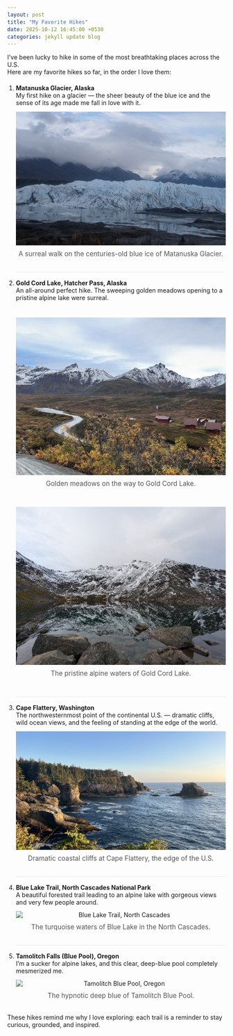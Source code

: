 ```yaml
---
layout: post
title: "My Favorite Hikes"
date: 2025-10-12 16:45:00 +0530
categories: jekyll update blog
---
```


<style>
  /* Post-local styles */
  .hike-list { counter-reset: item; padding-left: 1.25rem; }
  .hike-list > li { margin: 1.25rem 0 2rem; padding-top: 1rem; border-top: 1px solid #e5e7eb; list-style: decimal; }
  .hike-list > li:first-child { border-top: 0; padding-top: 0; }
  figure { text-align: center; margin: 12px auto; }
  figure img { max-width: 100%; height: auto; display: block; margin: 10px auto; }
  figure figcaption { font-size: 0.95rem; color: #555; margin-top: 6px; }
  .gallery { display: flex; flex-wrap: wrap; gap: 10px; justify-content: center; margin: 15px 0; }
  .gallery figure { flex: 1 1 320px; max-width: 520px; }
</style>

I’ve been lucky to hike in some of the most breathtaking places across the U.S.  
Here are my favorite hikes so far, in the order I love them:

<ol class="hike-list">
  <li>
    <strong>Matanuska Glacier, Alaska</strong><br/>
    My first hike on a glacier — the sheer beauty of the blue ice and the sense of its age made me fall in love with it.
    <figure>
      <img src="/assets/img/blog_pics/matnuska.jpg" alt="Matanuska Glacier hike">
      <figcaption>A surreal walk on the centuries-old blue ice of Matanuska Glacier.</figcaption>
    </figure>
  </li>

  <li>
    <strong>Gold Cord Lake, Hatcher Pass, Alaska</strong><br/>
    An all-around perfect hike. The sweeping golden meadows opening to a pristine alpine lake were surreal.
    <div class="gallery">
      <figure>
        <img src="/assets/img/blog_pics/goldcord1.jpg" alt="Gold Cord Lake hike view">
        <figcaption>Golden meadows on the way to Gold Cord Lake.</figcaption>
      </figure>
      <figure>
        <img src="/assets/img/blog_pics/goldcord2.jpg" alt="Gold Cord Lake, Alaska">
        <figcaption>The pristine alpine waters of Gold Cord Lake.</figcaption>
      </figure>
    </div>
  </li>

  <li>
    <strong>Cape Flattery, Washington</strong><br/>
    The northwesternmost point of the continental U.S. — dramatic cliffs, wild ocean views, and the feeling of standing at the edge of the world.
    <figure>
      <img src="/assets/img/blog_pics/cape_flattery.JPG" alt="Cape Flattery hike">
      <figcaption>Dramatic coastal cliffs at Cape Flattery, the edge of the U.S.</figcaption>
    </figure>
  </li>

  <li>
    <strong>Blue Lake Trail, North Cascades National Park</strong><br/>
    A beautiful forested trail leading to an alpine lake with gorgeous views and very few people around.
    <figure>
      <img src="/assets/img/blog_pics/northcascades.jpg" alt="Blue Lake Trail, North Cascades">
      <figcaption>The turquoise waters of Blue Lake in the North Cascades.</figcaption>
    </figure>
  </li>

  <li>
    <strong>Tamolitch Falls (Blue Pool), Oregon</strong><br/>
    I’m a sucker for alpine lakes, and this clear, deep-blue pool completely mesmerized me.
    <figure>
      <img src="/assets/img/blog_pics/bluelake.jpg" alt="Tamolitch Blue Pool, Oregon">
      <figcaption>The hypnotic deep blue of Tamolitch Blue Pool.</figcaption>
    </figure>
  </li>
</ol>

These hikes remind me why I love exploring: each trail is a reminder to stay curious, grounded, and inspired.
